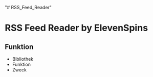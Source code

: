 "# RSS_Feed_Reader" 

# RSS Feed Reader by ElevenSpins

## Funktion

* Bibliothek
* Funktion
* Zweck